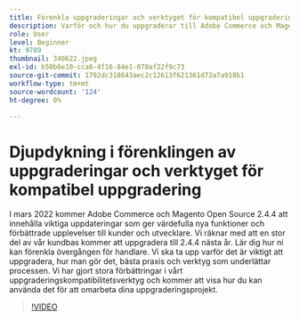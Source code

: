 ```yaml
---
title: Förenkla uppgraderingar och verktyget för kompatibel uppgradering
description: Varför och hur du uppgraderar till Adobe Commerce och Magento Open Source 2.4.4
role: User
level: Beginner
kt: 9789
thumbnail: 340622.jpeg
exl-id: b50b6e10-cca6-4f16-84e1-070af22f9c73
source-git-commit: 1792dc318643aec2c12613f621361d72a7a918b1
workflow-type: tm+mt
source-wordcount: '124'
ht-degree: 0%

---
```


# Djupdykning i förenklingen av uppgraderingar och verktyget för kompatibel uppgradering

I mars 2022 kommer Adobe Commerce och Magento Open Source 2.4.4 att innehålla viktiga uppdateringar som ger värdefulla nya funktioner och förbättrade upplevelser till kunder och utvecklare. Vi räknar med att en stor del av vår kundbas kommer att uppgradera till 2.4.4 nästa år. Lär dig hur ni kan förenkla övergången för handlare. Vi ska ta upp varför det är viktigt att uppgradera, hur man gör det, bästa praxis och verktyg som underlättar processen. Vi har gjort stora förbättringar i vårt uppgraderingskompatibilitetsverktyg och kommer att visa hur du kan använda det för att omarbeta dina uppgraderingsprojekt.

>[!VIDEO](https://video.tv.adobe.com/v/340622/?quality=12&learn=on)
